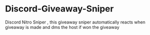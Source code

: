 # Discord-Giveaway-Sniper
Discord Nitro Sniper , this giveaway sniper automatically reacts when giveaway is made and dms the host if won the giveaway
